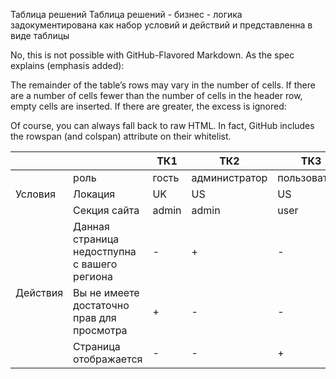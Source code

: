 Таблица решений
Таблица решений  - бизнес - логика задокументирована как набор условий и действий
и представленна в виде таблицы

No, this is not possible with GitHub-Flavored Markdown. As the spec explains (emphasis added):

The remainder of the table’s rows may vary in the number of cells. If there are a number of cells fewer than the number of cells in the header row, empty cells are inserted. If there are greater, the excess is ignored:

Of course, you can always fall back to raw HTML. In fact, GitHub includes the rowspan (and colspan) attribute on their whitelist.

<table>
<thead>
  <tr>
    <th colspan="2"></th>
    <th>ТК1</th>
    <th>ТК2</th>
    <th>ТК3</th>
  </tr>
</thead>
<tbody>
  <tr>
    <td rowspan="3">Условия</td>
    <td>роль</td>
    <td>гость</td>
    <td>администратор</td>
    <td>пользователь</td>
  </tr>
  <tr>
    <td>Локация</td>
    <td>UK</td>
    <td>US</td>
    <td>US</td>
  </tr>
  <tr>
    <td>Секция сайта</td>
    <td>admin</td>
    <td>admin</td>
    <td>user</td>
  </tr>
  <tr>
    <td rowspan=3">Действия</td>
    <td>Данная страница недостпупна с вашего региона</td>
    <td>-</td>
    <td>+</td>
    <td>-</td>
  </tr>
  <tr>
    <td>Вы не имеете достаточно прав для просмотра</td>
    <td>+</td>
    <td>-</td>
    <td>-</td>
  </tr>
  <tr>
    <td>Страница отображается</td>
    <td>-</td>
    <td>-</td>
    <td>+</td>
  </tr>
</tbody>
</table>
